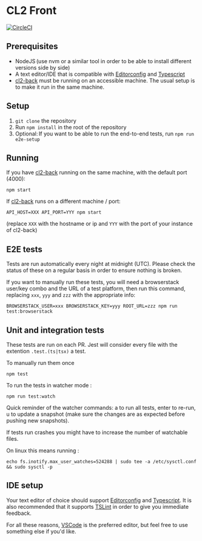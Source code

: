 # CL2 Front

[![CircleCI](https://circleci.com/gh/CitizenLabDotCo/cl2-front.svg?style=svg&circle-token=46bc7ddacbeec9135870cb8765c2968f590ed7e6)](https://circleci.com/gh/CitizenLabDotCo/cl2-front)



## Prerequisites
- NodeJS (use nvm or a similar tool in order to be able to install different versions side by side)
- A text editor/IDE that is compatible with [Editorconfig][editorconfig] and [Typescript][typescript]
- [cl2-back][cl2back] must be running on an accessible machine. The usual setup is to make it run in the same machine.

## Setup
1. `git clone` the repository
2. Run `npm install` in the root of the repository
3. Optional: If you want to be able to run the end-to-end tests, run `npm run e2e-setup`

## Running

If you have [cl2-back][cl2back] running on the same machine, with the default port (4000):
```
npm start
```

If [cl2-back][cl2back] runs on a different machine / port:
```
API_HOST=XXX API_PORT=YYY npm start
```
(replace `XXX` with the hostname or ip and `YYY` with the port of your instance of cl2-back)

## E2E tests

Tests are run automatically every night at midnight (UTC). Please check the status of these on a regular basis in order to ensure nothing is broken.

If you want to manually run these tests, you will need a browserstack user/key combo and the URL of a test platform, then run this command, replacing `xxx`, `yyy` and `zzz` with the appropriate info:
```
BROWSERSTACK_USER=xxx BROWSERSTACK_KEY=yyy ROOT_URL=zzz npm run test:browserstack
```

## Unit and integration tests

These tests are run on each PR. Jest will consider every file with the extention `.test.(ts|tsx)` a test.

To manually run them once
```
npm test 
```

To run the tests in watcher mode :
```
npm run test:watch 
```
Quick reminder of the watcher commands: a to run all tests, enter to re-run, u to update a snapshot (make sure the changes are as expected before pushing new snapshots).

If tests run crashes you might have to increase the number of watchable files.

On linux this means running : 
```
echo fs.inotify.max_user_watches=524288 | sudo tee -a /etc/sysctl.conf && sudo sysctl -p
```

## IDE setup

Your text editor of choice should support [Editorconfig][editorconfig] and [Typescript][typescript].
It is also recommended that it supports [TSLint][tslint] in order to give you immediate feedback.

For all these reasons, [VSCode][vscode] is the preferred editor, but feel free to use something else if you'd like.


[cl2back]: https://github.com/CitizenLabDotCo/cl2-back
[editorconfig]: http://editorconfig.org/
[typescript]: http://www.typescriptlang.org/
[tslint]: https://palantir.github.io/tslint/
[vscode]: https://code.visualstudio.com/
